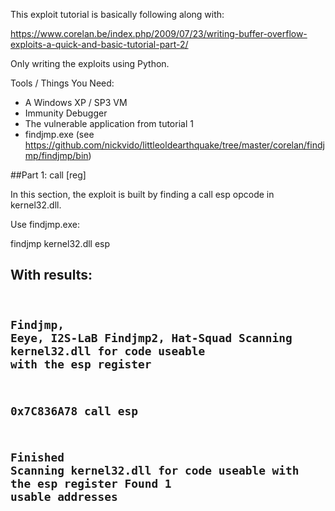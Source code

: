 
This exploit tutorial is basically following along with:

https://www.corelan.be/index.php/2009/07/23/writing-buffer-overflow-exploits-a-quick-and-basic-tutorial-part-2/

Only writing the exploits using Python.

Tools / Things You Need:

* A Windows XP / SP3 VM
* Immunity Debugger
* The vulnerable application from tutorial 1
* findjmp.exe (see https://github.com/nickvido/littleoldearthquake/tree/master/corelan/findjmp/findjmp/bin)

##Part 1: call [reg]

In this section, the exploit is built by finding a call esp opcode in kernel32.dll.

Use findjmp.exe:

findjmp kernel32.dll esp

With results: 
<code>
----------------------------------------------------------------------------
Findjmp, Eeye, I2S-LaB
Findjmp2, Hat-Squad
Scanning kernel32.dll for code useable with the esp register
----------------------------------------------------------------------------
0x7C836A78  call esp
----------------------------------------------------------------------------
Finished Scanning kernel32.dll for code useable with the esp register
Found 1 usable addresses
----------------------------------------------------------------------------
</code>


